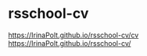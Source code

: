 # rsschool-cv

https://IrinaPolt.github.io/rsschool-cv/cv <br/>
https://IrinaPolt.github.io/rsschool-cv/
